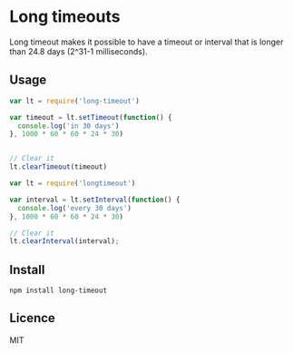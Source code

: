 # Long timeouts

Long timeout makes it possible to have a timeout or interval that is longer than 24.8 days (2^31-1 milliseconds).


## Usage

```js
var lt = require('long-timeout')

var timeout = lt.setTimeout(function() {
  console.log('in 30 days')
}, 1000 * 60 * 60 * 24 * 30)


// Clear it
lt.clearTimeout(timeout)
```

```js
var lt = require('longtimeout')

var interval = lt.setInterval(function() {
  console.log('every 30 days')
}, 1000 * 60 * 60 * 24 * 30)

// Clear it
lt.clearInterval(interval);
```

## Install

    npm install long-timeout


## Licence

MIT
